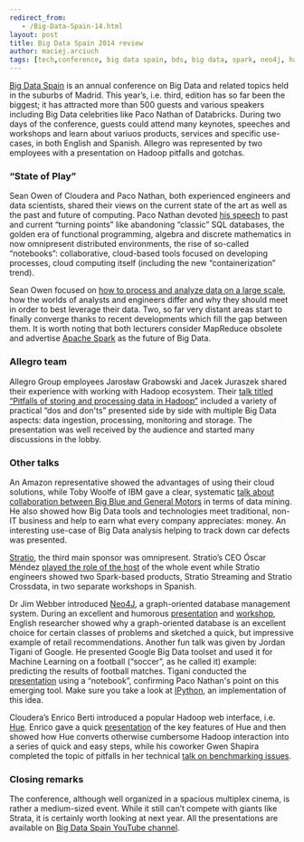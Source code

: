 ```yaml
---
redirect_from:
   - /Big-Data-Spain-14.html
layout: post
title: Big Data Spain 2014 review
author: maciej.arciuch
tags: [tech,conference, big data spain, bds, big data, spark, neo4j, hadoop]
---
```


[Big Data Spain](http://bigdataspain.org/2014/) is an annual conference on Big Data and related topics held in the
suburbs of Madrid. This year’s, i.e. third, edition has so far been the biggest; it has attracted more than 500 guests
and various speakers including Big Data celebrities like Paco Nathan of Databricks. During two days of the conference,
guests could attend many keynotes, speeches and workshops and learn about variuos products, services and specific
use-cases, in both English and Spanish. Allegro was represented by two employees with a presentation on Hadoop pitfalls
and gotchas.

### “State of Play”

Sean Owen of Cloudera and Paco Nathan, both experienced engineers and data scientists, shared their views on the current
state of the art as well as the past and future of computing. Paco Nathan devoted [his
speech](https://www.youtube.com/watch?v=pTsRKJ4s0jY) to past and current “turning points” like abandoning “classic” SQL
databases, the golden era of functional programming, algebra and discrete mathematics in now omnipresent distributed
environments, the rise of so-called “notebooks”: collaborative, cloud-based tools focused on developing processes, cloud
computing itself (including the new “containerization” trend).

Sean Owen focused on [how to process and analyze data on a large scale](https://www.youtube.com/watch?v=ySLGx-ULixU),
how the worlds of analysts and engineers differ and why they should meet in order to best leverage their data. Two, so
far very distant areas start to finally converge thanks to recent developments which fill the gap between them. It is
worth noting that both lecturers consider MapReduce obsolete and advertise [Apache Spark](http://spark.apache.org/) as
the future of Big Data.

### Allegro team

Allegro Group employees Jarosław Grabowski and Jacek Juraszek shared their experience with working with Hadoop
ecosystem. Their [talk titled “Pitfalls of storing and processing data in
Hadoop”](https://www.youtube.com/watch?v=VeA_ieuSs7E) included a variety of practical “dos and don'ts” presented side by
side with multiple Big Data aspects: data ingestion, processing, monitoring and storage. The presentation was well
received by the audience and started many discussions in the lobby.

### Other talks

An Amazon representative showed the advantages of using their cloud solutions, while Toby Woolfe of IBM gave a clear,
systematic [talk about collaboration between Big Blue and General
Motors](https://www.youtube.com/watch?v=I0xr1R6Iqpc) in terms of data mining. He also showed how Big Data tools and
technologies meet traditional, non-IT business and help to earn what every company appreciates: money. An interesting
use-case of Big Data analysis helping to track down car defects was presented.

[Stratio](http://www.stratio.com/), the third main sponsor was omnipresent. Stratio’s CEO Óscar Méndez [played the role
of the host](https://www.youtube.com/watch?v=1ew-CUH93A4) of the whole event while Stratio engineers showed two
Spark-based products, Stratio Streaming and Stratio Crossdata, in two separate workshops in Spanish.

Dr Jim Webber introduced [Neo4J](http://neo4j.com/), a graph-oriented database management system. During an excellent
and humorous [presentation](https://www.youtube.com/watch?v=sb1LREH9EKk) and
[workshop](https://www.youtube.com/watch?v=OjQyffPSWJk), English researcher showed why a graph-oriented database is an
excellent choice for certain classes of problems and sketched a quick, but impressive example of retail recommendations.
Another fun talk was given by Jordan Tigani of Google. He presented Google Big Data toolset and used it for Machine
Learning on a football (“soccer”, as he called it) example: predicting the results of football matches. Tigani conducted
the [presentation](https://www.youtube.com/watch?v=3Uag3C1RFMQ) using a “notebook”, confirming Paco Nathan's point on
this emerging tool. Make sure you take a look at [IPython](http://ipython.org/), an implementation of this idea.

Cloudera’s Enrico Berti introduced a popular Hadoop web interface, i.e. [Hue](http://gethue.com/). Enrico gave a quick
[presentation](https://www.youtube.com/watch?v=zyDSP6OguKQ) of the key features of Hue and then showed how Hue converts
otherwise cumbersome Hadoop interaction into a series of quick and easy steps, while his coworker Gwen Shapira completed
the topic of pitfalls in her technical [talk on benchmarking issues](https://www.youtube.com/watch?v=HEWMPuOorW4).

### Closing remarks

The conference, although well organized in a spacious multiplex cinema, is rather a medium-sized event. While it still
can’t compete with giants like Strata, it is certainly worth looking at next year. All the presentations are available
on [Big Data Spain YouTube channel](https://www.youtube.com/user/BigDataSpain).
